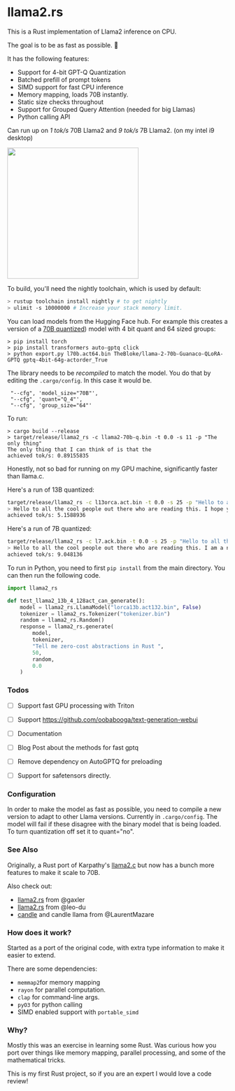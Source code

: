 # llama2.rs

This is a Rust implementation of Llama2 inference on CPU.

The goal is to be as fast as possible. 🤗

It has the following features:

* Support for 4-bit GPT-Q Quantization 
* Batched prefill of prompt tokens
* SIMD support for fast CPU inference
* Memory mapping, loads 70B instantly.
* Static size checks throughout
* Support for Grouped Query Attention (needed for big Llamas)
* Python calling API 

Can run up on *1 tok/s* 70B Llama2 and *9 tok/s* 7B Llama2. (on my intel i9 desktop) 

<img src="https://github.com/srush/llama2.rs/assets/35882/dac9a285-b141-409f-bb46-c81a28516cd1" width=300px>

To build, you'll need the nightly toolchain, which is used by default:

```bash
> rustup toolchain install nightly # to get nightly
> ulimit -s 10000000 # Increase your stack memory limit. 
```

You can load models from the Hugging Face hub. For example this creates a version of a [70B quantized](https://huggingface.co/TheBloke/llama-2-70b-Guanaco-QLoRA-GPTQ)) model with 4 bit quant and 64 sized groups:

```
> pip install torch
> pip install transformers auto-gptq click
> python export.py l70b.act64.bin TheBloke/llama-2-70b-Guanaco-QLoRA-GPTQ gptq-4bit-64g-actorder_True
```

The library needs to be *recompiled* to match the model. You do that by editing the `.cargo/config`. In this case it would be. 

```
 "--cfg", 'model_size="70B"', 
 "--cfg", 'quant="Q_4"', 
 "--cfg", 'group_size="64"'
```

To run:

```
> cargo build --release
> target/release/llama2_rs -c llama2-70b-q.bin -t 0.0 -s 11 -p "The only thing"                                                                                                                                 
The only thing that I can think of is that the          
achieved tok/s: 0.89155835
```

Honestly, not so bad for running on my GPU machine, significantly faster than llama.c. 

Here's a run of 13B quantized:

```bash
target/release/llama2_rs -c l13orca.act.bin -t 0.0 -s 25 -p "Hello to all the cool people out there who "
> Hello to all the cool people out there who are reading this. I hope you are having a great day. I am here
achieved tok/s: 5.1588936
```

Here's a run of 7B quantized:

```bash
target/release/llama2_rs -c l7.ack.bin -t 0.0 -s 25 -p "Hello to all the cool people out there who "
> Hello to all the cool people out there who are reading this. I am a newbie here and I am looking for some
achieved tok/s: 9.048136
```

To run in Python, you need to first `pip install` from the main directory. You can then run the following code.

```python
import llama2_rs

def test_llama2_13b_4_128act_can_generate():
    model = llama2_rs.LlamaModel("lorca13b.act132.bin", False)
    tokenizer = llama2_rs.Tokenizer("tokenizer.bin")
    random = llama2_rs.Random()
    response = llama2_rs.generate(
        model,
        tokenizer,
        "Tell me zero-cost abstractions in Rust ",
        50,
        random, 
        0.0
    )
```


### Todos

* [ ] Support fast GPU processing with Triton
* [ ] Support https://github.com/oobabooga/text-generation-webui
* [ ] Documentation
* [ ] Blog Post about the methods for fast gptq
* [ ] Remove dependency on AutoGPTQ for preloading
* [ ] Support for safetensors directly. 


### Configuration

In order to make the model as fast as possible, you need to compile a new version to adapt to other Llama versions. Currently in `.cargo/config`. The model will fail if these disagree with the binary model that is being loaded. To turn quantization off set it to quant="no".

### See Also

Originally, a Rust port of Karpathy's [llama2.c](https://github.com/karpathy/llama2.c) but now has a bunch more features to make it scale to 70B.

Also check out:

* [llama2.rs](https://github.com/gaxler/llama2.rs) from @gaxler 
* [llama2.rs](https://github.com/leo-du/llama2.rs) from @leo-du
* [candle](https://github.com/LaurentMazare/candle) and candle llama from @LaurentMazare

### How does it work?

Started as a port of the original code, with extra type information to make it easier to extend. 

There are some dependencies: 
* `memmap2`for memory mapping
* `rayon` for parallel computation.
* `clap` for command-line args.
* `pyO3` for python calling
* SIMD enabled support with `portable_simd`

### Why? 

Mostly this was an exercise in learning some Rust. Was curious how you port over things like memory mapping, parallel processing, and some of the mathematical tricks. 

This is my first Rust project, so if you are an expert I would love a code review!
